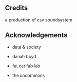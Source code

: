 ## Credits

a production of csv soundsystem

## Acknowledgements

* data & society

* danah boyd

* fat cat fab lab

* the uncommons
